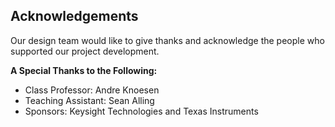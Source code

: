 ## Acknowledgements

Our design team would like to give thanks and acknowledge the people who supported our project development.

**A Special Thanks to the Following:**

* Class Professor: Andre Knoesen
* Teaching Assistant: Sean Alling
* Sponsors: Keysight Technologies and Texas Instruments
